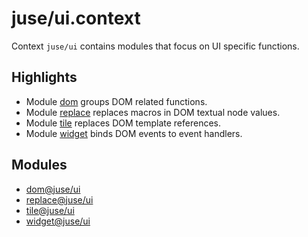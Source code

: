 # juse/ui.context

Context `juse/ui` contains modules that focus on UI specific functions.

## Highlights

* Module [dom] groups DOM related functions.
* Module [replace] replaces macros in DOM textual node values.
* Module [tile] replaces DOM template references.
* Module [widget] binds DOM events to event handlers.

## Modules

* [dom@juse/ui][dom]
* [replace@juse/ui][replace]
* [tile@juse/ui][tile]
* [widget@juse/ui][widget]

[dom]:		../juse/ui/dom
[replace]:	../juse/ui/replace
[tile]:		../juse/ui/tile
[widget]:	../juse/ui/widget
